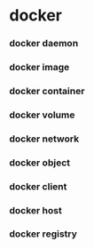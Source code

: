 # docker

### docker daemon
### docker image
### docker container
### docker volume
### docker network
### docker object
### docker client
### docker host
### docker registry
